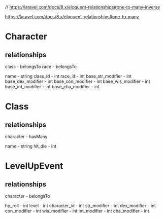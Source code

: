// https://laravel.com/docs/8.x/eloquent-relationships#one-to-many-inverse

https://laravel.com/docs/8.x/eloquent-relationships#one-to-many


# Character

## relationships
class - belongsTo
race - belongsTo

name - string
class_id - int
race_id - int
base_str_modifier - int
base_dex_modifier - int
base_con_modifier - int
base_wis_modifier - int
base_int_modifier - int
base_cha_modifier - int

# Class

## relationships
character - hasMany

name - string
hit_die - int

# LevelUpEvent

## relationships
character - belongsTo

hp_roll - int
level - int
character_id - int 
str_modifier - int
dex_modifier - int
con_modifier - int
wis_modifier - int
int_modifier - int
cha_modifier - int


